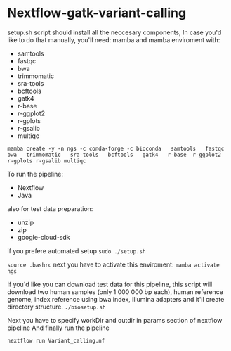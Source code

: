 # Nextflow-gatk-variant-calling
setup.sh script should install all the neccesary components, 
In case you'd like to do that manually, you'll need:
mamba and mamba enviroment with:
- samtools
- fastqc
- bwa
- trimmomatic
- sra-tools
- bcftools
- gatk4
- r-base
-  r-ggplot2
-  r-gplots
-  r-gsalib
-  multiqc

`mamba create -y -n ngs -c conda-forge -c bioconda   samtools   fastqc   bwa   trimmomatic   sra-tools   bcftools   gatk4   r-base  r-ggplot2 r-gplots r-gsalib multiqc`

 To run the pipeline:
 - Nextflow
 - Java

also for test data preparation:
- unzip
- zip
- google-cloud-sdk

if you prefere automated setup 
`sudo ./setup.sh`
>>
`source .bashrc`
next you have to activate this enviroment:
 `mamba activate ngs`

If you'd like you can download test data for this pipeline, this script will download two human samples (only 1 000 000 bp each), human reference genome, index reference using bwa index, illumina adapters and it'll create directory structure. 
`./biosetup.sh`

Next you have to specify workDir and outdir in params section of nextflow pipeline 
And finally run the pipeline 

`nextflow run Variant_calling.nf`

